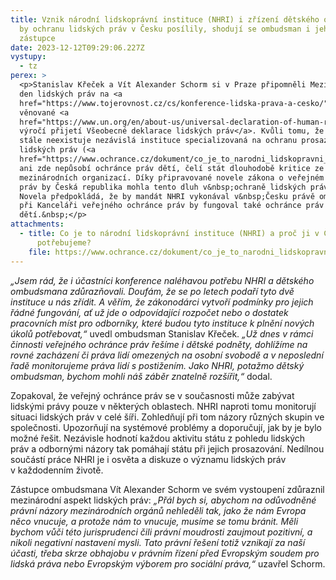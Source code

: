 ```yaml
---
title: Vznik národní lidskoprávní instituce (NHRI) i zřízení dětského ombudsmana
  by ochranu lidských práv v Česku posílily, shodují se ombudsman i jeho
  zástupce
date: 2023-12-12T09:29:06.227Z
vystupy:
  - tz
perex: >
  <p>Stanislav Křeček a Vít Alexander Schorm si v Praze připomněli Mezinárodní
  den lidských práv na <a
  href="https://www.tojerovnost.cz/cs/konference-lidska-prava-a-cesko/">konferenci</a>
  věnované <a
  href="https://www.un.org/en/about-us/universal-declaration-of-human-rights">75.
  výročí přijetí Všeobecné deklarace lidských práv</a>. Kvůli tomu, že v Česku
  stále neexistuje nezávislá instituce specializovaná na ochranu prosazování
  lidských práv (<a
  href="https://www.ochrance.cz/dokument/co_je_to_narodni_lidskopravni_instituce_a_proc_ji_v_cesku_potrebujeme/">NHRI</a>)
  ani zde nepůsobí ochránce práv dětí, čelí stát dlouhodobě kritice ze strany
  mezinárodních organizací. Díky připravované novele zákona o veřejném ochránci
  práv by Česká republika mohla tento dluh v&nbsp;ochraně lidských práv splatit.
  Novela předpokládá, že by mandát NHRI vykonával v&nbsp;Česku právě ombudsman a
  při Kanceláři veřejného ochránce práv by fungoval také ochránce práv
  dětí.&nbsp;</p>
attachments:
  - title: Co je to národní lidskoprávní instituce (NHRI) a proč ji v Česku
      potřebujeme?
    file: https://www.ochrance.cz/dokument/co_je_to_narodni_lidskopravni_instituce_a_proc_ji_v_cesku_potrebujeme/
---
```

<p><em>&bdquo;Jsem rád, že i účastníci konference naléhavou potřebu NHRI a dětského ombudsmana zdůrazňovali. Doufám, že se po letech podaří tyto dvě instituce u nás zřídit. A věřím, že zákonodárci vytvoří podmínky pro jejich řádné fungování, ať už jde o odpovídající rozpočet nebo o dostatek pracovních míst pro odborníky, které budou tyto instituce k&nbsp;plnění nových úkolů potřebovat,&ldquo; </em>uvedl ombudsman Stanislav Křeček. <em>&bdquo;Už dnes v&nbsp;rámci činnosti veřejného ochránce práv řešíme i dětské podněty, dohlížíme na rovné zacházení či práva lidí omezených na osobní svobodě a v&nbsp;neposlední řadě monitorujeme práva lidí s&nbsp;postižením. Jako NHRI, potažmo dětský ombudsman, bychom mohli náš záběr znatelně rozšířit,&ldquo;</em> dodal.&nbsp;</p>

<p>Zopakoval, že veřejný ochránce práv se v současnosti může zabývat lidskými právy pouze v&nbsp;některých oblastech. NHRI naproti tomu monitorují situaci lidských práv v&nbsp;celé šíři. Zohledňují při tom názory různých skupin ve společnosti. Upozorňují na systémové problémy a doporučují, jak by je bylo možné řešit. Nezávisle hodnotí každou aktivitu státu z&nbsp;pohledu lidských práv a odbornými názory tak pomáhají státu při jejich prosazování. Nedílnou součástí práce NHRI je i osvěta a diskuze o významu lidských práv v&nbsp;každodenním životě.</p>

<p>Zástupce ombudsmana Vít Alexander Schorm ve svém vystoupení zdůraznil mezinárodní aspekt lidských práv: <em>&bdquo;Přál bych si, abychom na odůvodněné právní názory mezinárodních orgánů nehleděli tak, jako že nám Evropa něco vnucuje, a protože nám to vnucuje, musíme se tomu bránit. Měli bychom vůči této jurisprudenci čili právní moudrosti zaujmout pozitivní, a nikoli negativní nastavení mysli. Tato právní řešení totiž vznikají za naší účasti, třeba skrze obhajobu v&nbsp;právním řízení před Evropským soudem pro lidská práva nebo Evropským výborem pro sociální práva,&ldquo;</em> uzavřel Schorm.</p>
